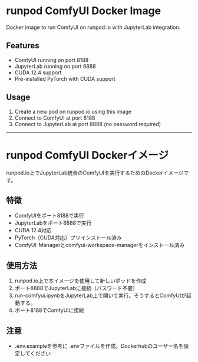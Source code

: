# runpod ComfyUI Docker Image

Docker image to run ComfyUI on runpod.io with JupyterLab integration.

## Features

- ComfyUI running on port 8188
- JupyterLab running on port 8888
- CUDA 12.4 support
- Pre-installed PyTorch with CUDA support

## Usage

1. Create a new pod on runpod.io using this image
2. Connect to ComfyUI at port 8188
3. Connect to JupyterLab at port 8888 (no password required)

---

# runpod ComfyUI Dockerイメージ

runpod.io上でJupyterLab統合のComfyUIを実行するためのDockerイメージです。

## 特徴

- ComfyUIをポート8188で実行
- JupyterLabをポート8888で実行 
- CUDA 12.4対応
- PyTorch（CUDA対応）プリインストール済み
- ComfyUI-Managerとcomfyui-workspace-managerをインストール済み

## 使用方法

1. runpod.io上で本イメージを使用して新しいポッドを作成
2. ポート8888でJupyterLabに接続（パスワード不要）
3. run-comfyui.ipynbをJupyterLab上で開いて実行。そうするとComfyUIが起動する。
4. ポート8188でComfyUIに接続

## 注意

- .env.exampleを参考に .envファイルを作成。Dockerhubのユーザー名を設定してください
